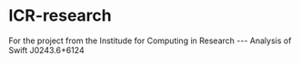 # ICR-research
For the project from the Institude for Computing in Research --- Analysis of Swift J0243.6+6124 